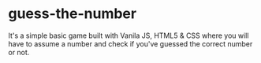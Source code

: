 # guess-the-number
 It's a simple basic game built with Vanila JS, HTML5 & CSS where you will have to assume a number and check if you've guessed the correct number or not.
